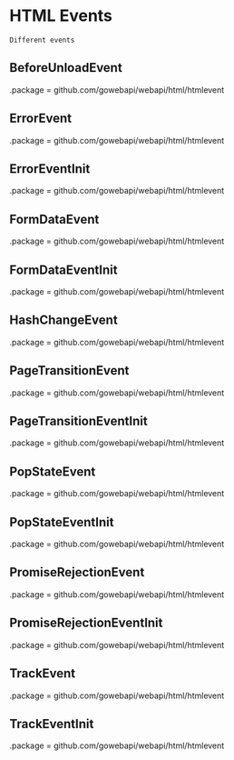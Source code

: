 # HTML Events

    Different events

## BeforeUnloadEvent

.package = github.com/gowebapi/webapi/html/htmlevent

## ErrorEvent

.package = github.com/gowebapi/webapi/html/htmlevent

## ErrorEventInit

.package = github.com/gowebapi/webapi/html/htmlevent

## FormDataEvent

.package = github.com/gowebapi/webapi/html/htmlevent

## FormDataEventInit

.package = github.com/gowebapi/webapi/html/htmlevent

## HashChangeEvent

.package = github.com/gowebapi/webapi/html/htmlevent

## PageTransitionEvent

.package = github.com/gowebapi/webapi/html/htmlevent

## PageTransitionEventInit

.package = github.com/gowebapi/webapi/html/htmlevent

## PopStateEvent

.package = github.com/gowebapi/webapi/html/htmlevent

## PopStateEventInit

.package = github.com/gowebapi/webapi/html/htmlevent

## PromiseRejectionEvent

.package = github.com/gowebapi/webapi/html/htmlevent

## PromiseRejectionEventInit

.package = github.com/gowebapi/webapi/html/htmlevent

## TrackEvent

.package = github.com/gowebapi/webapi/html/htmlevent

## TrackEventInit

.package = github.com/gowebapi/webapi/html/htmlevent
